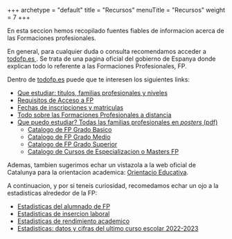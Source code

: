 +++
archetype = "default"
title = "Recursos"
menuTitle = "Recursos"
weight = 7
+++

En esta seccion hemos recopilado fuentes fiables de informacion acerca de las Formaciones profesionales.

En general, para cualquier duda o consulta recomendamos acceder a [ todofp.es ]( https://todofp.es/ ). Se trata de una pagina oficial del gobierno de Espanya donde explican todo lo referente a las Formaciones Profesionales, FP.

Dentro de [todofp.es](https://todofp.es) puede que te interesen los siguientes links:

- [Que estudiar: titulos, familias profesionales y niveles](https://todofp.es/que-estudiar.html)
- [Requisitos de Acceso a FP ](https://todofp.es/como-cuando-y-donde-estudiar/acceso-fp-desde-fp/como-accedo-a-fp.html)
- [ Fechas de inscripciones y matriculas](https://todofp.es/sobre-fp/actualidad/inscripciones-matriculas/inscripciones-matriculas-2024.html)
- [ Todo sobre las Formaciones Profesionales a distancia](https://www.educacionyfp.gob.es/fpadistancia/inicio.html)
- [ Que puedo estudiar? Todas las familias profesionales en *posters* (pdf)](https://todofp.es/que-estudiar.html)
	- [Catalogo de FP Grado Basico](https://todofp.es/dam/jcr:bdb453d8-d777-43f7-ba56-9a2251d04e17/poster-gb.pdf) 
	- [Catalogo de FP Grado Medio](https://todofp.es/dam/jcr:cfef13f9-43f8-4e0a-960a-21f098713597/poster-gm.pdf) 
	- [Catalogo de FP Grado Superior](https://todofp.es/dam/jcr:d264b0d3-0bc1-41d2-8981-512b3da2cad3/poster-gs.pdf)
	- [Catalogo de Cursos de Especializacion o Masters FP](https://todofp.es/dam/jcr:1816de4c-0906-4e72-9496-66ed52b79fd3/poster-esp.pdf) 

Ademas, tambien sugerimos echar un vistazola a la web oficial de Catalunya para la orientacion academica: [Orientacio Educativa](https://xtec.gencat.cat/ca/curriculum/orientacioeducativa/).

A continuacion, y por si teneis curiosidad, recomedamos echar un ojo a la estadisticas alrededor de la FP:
- [Estadisticas del alumnado de FP](https://www.educacionyfp.gob.es/servicios-al-ciudadano/estadisticas/no-universitaria/alumnado/fp/cursos/2020-2021.html)
- [Estadisticas de insercion laboral ](https://www.educacionyfp.gob.es/servicios-al-ciudadano/estadisticas/laborales/insercion.html)
- [Estadisticas de rendimiento academico](https://www.educacionyfp.gob.es/servicios-al-ciudadano/estadisticas/laborales/seguimiento.html)
- [Estadisticas: datos y cifras del ultimo curso escolar 2022-2023](https://www.educacionyfp.gob.es/servicios-al-ciudadano/estadisticas/indicadores/datos-cifras.html)


